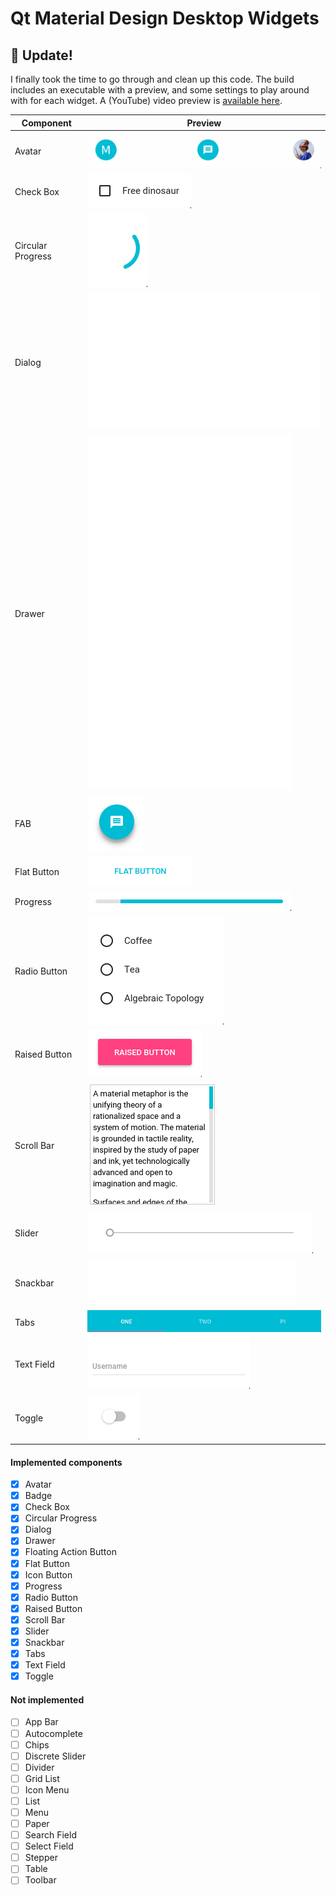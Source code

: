 # Qt Material Design Desktop Widgets

## :hatched_chick: Update!

I finally took the time to go through and clean up this code. The build includes an executable with a preview, and some settings to play around with for each widget. A (YouTube) video preview is [available here](http://www.youtube.com/watch?v=21UMeNVBPU4).

Component         | Preview                                                         
----------------- | ------------------------------------------------  
Avatar            | ![Avatar](gifs/avatar.gif)                        
Check Box         | ![Check Box](gifs/checkbox.gif)                   
Circular Progress | ![Circular Progressj](gifs/circularprogress.gif)  
Dialog            | ![Dialog](gifs/dialog.gif)                        
Drawer            | ![Drawer](gifs/drawer.gif)                        
FAB               | ![FAB](gifs/fab.gif)                              
Flat Button       | ![Flat Button](gifs/flatbutton.gif)               
Progress          | ![Progress](gifs/progress.gif)                    
Radio Button      | ![Radio Button](gifs/radiobutton.gif)             
Raised Button     | ![Raised Button](gifs/raisedbutton.gif)           
Scroll Bar        | ![Scroll Bar](gifs/scrollbar.gif)                 
Slider            | ![Slider](gifs/slider.gif)                        
Snackbar          | ![Snackbar](gifs/snackbar.gif)                    
Tabs              | ![Tabs](gifs/tabs.gif)                           
Text Field        | ![Text Field](gifs/textfield.gif)                 
Toggle            | ![checkbox](gifs/toggle.gif)                      

#### Implemented components

- [x] Avatar
- [x] Badge
- [x] Check Box
- [x] Circular Progress
- [x] Dialog
- [x] Drawer
- [x] Floating Action Button
- [x] Flat Button
- [x] Icon Button
- [x] Progress
- [x] Radio Button
- [x] Raised Button
- [x] Scroll Bar
- [x] Slider
- [x] Snackbar
- [x] Tabs
- [x] Text Field
- [x] Toggle

#### Not implemented 

- [ ] App Bar
- [ ] Autocomplete
- [ ] Chips
- [ ] Discrete Slider
- [ ] Divider
- [ ] Grid List
- [ ] Icon Menu
- [ ] List
- [ ] Menu
- [ ] Paper
- [ ] Search Field
- [ ] Select Field
- [ ] Stepper
- [ ] Table
- [ ] Toolbar
